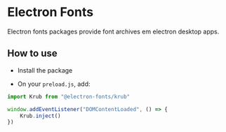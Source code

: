 # Electron Fonts

Electron fonts packages provide font archives em electron desktop apps.

## How to use

* Install the package

* On your `preload.js`, add:

```ts
import Krub from "@electron-fonts/krub"

window.addEventListener("DOMContentLoaded", () => {
    Krub.inject()
})
```